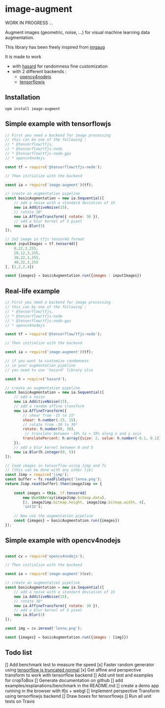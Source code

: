 # image-augment

WORK IN PROGRESS ...

Augment images (geometric, noise, ...) for visual machine learning data augmentation.

This library has been freely inspired from [imgaug](https://github.com/aleju/imgaug)

It is made to work 
* with [hasard](https://www.npmjs.com/package/hasard) for randomness fine customization
* with 2 different backends :
  * [opencv4nodejs](https://github.com/justadudewhohacks/opencv4nodejs)
  * [tensorflowjs](https://github.com/tensorflow/tfjs)

## Installation

```
npm install image-augment
```
## Simple example with tensorflowjs

```javascript
// First you need a backend for image processing
// this can be one of the following : 
// * @tensorflow/tfjs, 
// * @tensorflow/tfjs-node
// * @tensorflow/tfjs-node-gpu
// * opencv4nodejs

const tf = require('@tensorflow/tfjs-node');

// Then initialize with the backend

const ia = require('image-augment')(tf);

// create an augmentation pipeline
const basicAugmentation = new ia.Sequential([
	// add a noise with a standard deviation of 15
	new ia.AdditiveNoise(15),
	// rotate 30°
	new ia.AffineTransform({ rotate: 30 }),
	// add a blur kernel of 3 pixel
	new ia.Blur(3)
]);

// 2x2 image in tfjs tensor4d format
const inputImages = tf.tensor4d([
	0,22,3,255,
	20,12,3,255,
	30,22,3,255,
	40,32,3,255
], [1,2,2,4])

const {images} = basicAugmentation.run({images : inputImages})
```

## Real-life example

```javascript
// First you need a backend for image processing
// this can be one of the following : 
// * @tensorflow/tfjs, 
// * @tensorflow/tfjs-node
// * @tensorflow/tfjs-node-gpu
// * opencv4nodejs

const tf = require('@tensorflow/tfjs-node');

// Then initialize with the backend

const ia = require('image-augment')(tf);

// if you want to customize randomness 
// in your augmentation pipeline
// you need to use 'hasard' library also

const h = require('hasard');

// create an augmentation pipeline
const basicAugmentation = new ia.Sequential([
	// add a noise
	new ia.AdditiveNoise(15),
	// add a random affine transform
	new ia.AffineTransform({
		// shear from -15 to 15°
		shear: h.number(-15, 15), 
		// rotate from -30 to 30°
		rotate: h.number(0, 30), 
		 // translate between -10% to + 10% along x and y axis
		translatePercent: h.array({size: 2, value: h.number(-0.1, 0.1)}),
	}),
	// add a blur kernel between 0 and 5
	new ia.Blur(h.integer(0, 5))
]);

// load images in tensorflow using Jimp and fs 
// (this can be done with any other lib)
const Jimp = require('jimp');
const buffer = fs.readFileSync('lenna.png');
return Jimp.read(buffer).then(imageJimp => {
	
	const images = this._tf.tensor4d(
		new Uint8Array(imageJimp.bitmap.data), 
		[1, imageJimp.bitmap.height, imageJimp.bitmap.width, 4], 
		'int32');
	
	// Now use the augmentation pipeline
	const {images} = basicAugmentation.run({images})
});
```

## Simple example with opencv4nodejs

```javascript

const cv = require('opencv4nodejs');

// Then initialize with the backend

const ia = require('image-augment')(cv);

// create an augmentation pipeline
const basicAugmentation = new ia.Sequential([
	// add a noise with a standard deviation of 15
	new ia.AdditiveNoise(15),
	// rotate 30°
	new ia.AffineTransform({ rotate: 30 }),
	// add a blur kernel of 3 pixel
	new ia.Blur(3)
]);

const img = cv.imread('lenna.png');

const {images} = basicAugmentation.run({images : [img]})
```

## Todo list

[] Add benchmark test to measure the speed
[x] Faster random generator using [tensorflow js truncated normal](https://js.tensorflow.org/api/1.0.0/#truncatedNormal)
[x] Get affine and perspective transform to work with tensorflow backend
[] Add unit test and examples for cropToBox
[] Generate documentation on github
[] add examples/explanations/benchmark in the README.md
[] create a demo app running in the browser with tfjs + webgl
[] Implement perspective Transform using tensorflowjs backend
[] Draw boxes for tensorflowjs
[] Run all unit tests on Travis